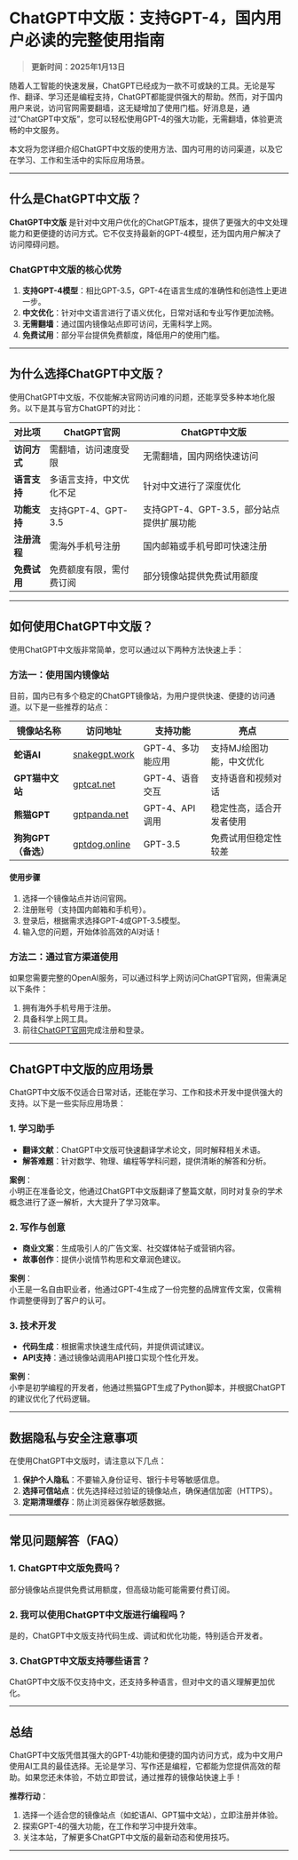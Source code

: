 # ChatGPT中文版：支持GPT-4，国内用户必读的完整使用指南

> **更新时间：2025年1月13日**

随着人工智能的快速发展，ChatGPT已经成为一款不可或缺的工具。无论是写作、翻译、学习还是编程支持，ChatGPT都能提供强大的帮助。然而，对于国内用户来说，访问官网需要翻墙，这无疑增加了使用门槛。好消息是，通过“ChatGPT中文版”，您可以轻松使用GPT-4的强大功能，无需翻墙，体验更流畅的中文服务。

本文将为您详细介绍ChatGPT中文版的使用方法、国内可用的访问渠道，以及它在学习、工作和生活中的实际应用场景。

---

## 什么是ChatGPT中文版？

**ChatGPT中文版** 是针对中文用户优化的ChatGPT版本，提供了更强大的中文处理能力和更便捷的访问方式。它不仅支持最新的GPT-4模型，还为国内用户解决了访问障碍问题。

### **ChatGPT中文版的核心优势**
1. **支持GPT-4模型**：相比GPT-3.5，GPT-4在语言生成的准确性和创造性上更进一步。
2. **中文优化**：针对中文语言进行了语义优化，日常对话和专业写作更加流畅。
3. **无需翻墙**：通过国内镜像站点即可访问，无需科学上网。
4. **免费试用**：部分平台提供免费额度，降低用户的使用门槛。

---

## 为什么选择ChatGPT中文版？

使用ChatGPT中文版，不仅能解决官网访问难的问题，还能享受多种本地化服务。以下是其与官方ChatGPT的对比：

| **对比项**       | **ChatGPT官网**                 | **ChatGPT中文版**               |
|------------------|--------------------------------|--------------------------------|
| **访问方式**     | 需翻墙，访问速度受限             | 无需翻墙，国内网络快速访问       |
| **语言支持**     | 多语言支持，中文优化不足         | 针对中文进行了深度优化          |
| **功能支持**     | 支持GPT-4、GPT-3.5             | 支持GPT-4、GPT-3.5，部分站点提供扩展功能 |
| **注册流程**     | 需海外手机号注册                 | 国内邮箱或手机号即可快速注册     |
| **免费试用**     | 免费额度有限，需付费订阅          | 部分镜像站提供免费试用额度       |

---

## 如何使用ChatGPT中文版？

使用ChatGPT中文版非常简单，您可以通过以下两种方法快速上手：

### **方法一：使用国内镜像站**
目前，国内已有多个稳定的ChatGPT镜像站，为用户提供快速、便捷的访问通道。以下是一些推荐的站点：

| **镜像站名称**     | **访问地址**                              | **支持功能**            | **亮点** |
| ------------------ | ----------------------------------------- | ----------------------- | -------- |
| **蛇语AI**         | [snakegpt.work](https://snakegpt.work)   | GPT-4、多功能应用       | 支持MJ绘图功能，中文优化 |
| **GPT猫中文站**     | [gptcat.net](https://gptcat.net)         | GPT-4、语音交互         | 支持语音和视频对话       |
| **熊猫GPT**         | [gptpanda.net](https://ai-panda.xyz/login?invite_code=34137c47)     | GPT-4、API调用          | 稳定性高，适合开发者使用 |
| **狗狗GPT（备选）** | [gptdog.online](https://gptdog.online)   | GPT-3.5                 | 免费试用但稳定性较差 |

#### **使用步骤**
1. 选择一个镜像站点并访问官网。
2. 注册账号（支持国内邮箱和手机号）。
3. 登录后，根据需求选择GPT-4或GPT-3.5模型。
4. 输入您的问题，开始体验高效的AI对话！

### **方法二：通过官方渠道使用**
如果您需要完整的OpenAI服务，可以通过科学上网访问ChatGPT官网，但需满足以下条件：
1. 拥有海外手机号用于注册。
2. 具备科学上网工具。
3. 前往[ChatGPT官网](https://chat.openai.com)完成注册和登录。

---

## ChatGPT中文版的应用场景

ChatGPT中文版不仅适合日常对话，还能在学习、工作和技术开发中提供强大的支持。以下是一些实际应用场景：

### **1. 学习助手**
- **翻译文献**：ChatGPT中文版可快速翻译学术论文，同时解释相关术语。
- **解答难题**：针对数学、物理、编程等学科问题，提供清晰的解答和分析。

**案例**：  
小明正在准备论文，他通过ChatGPT中文版翻译了整篇文献，同时对复杂的学术概念进行了逐一解析，大大提升了学习效率。

### **2. 写作与创意**
- **商业文案**：生成吸引人的广告文案、社交媒体帖子或营销内容。
- **故事创作**：提供小说情节构思和文章润色建议。

**案例**：  
小王是一名自由职业者，他通过GPT-4生成了一份完整的品牌宣传文案，仅需稍作调整便得到了客户的认可。

### **3. 技术开发**
- **代码生成**：根据需求快速生成代码，并提供调试建议。
- **API支持**：通过镜像站调用API接口实现个性化开发。

**案例**：  
小李是初学编程的开发者，他通过熊猫GPT生成了Python脚本，并根据ChatGPT的建议优化了代码逻辑。

---

## 数据隐私与安全注意事项

在使用ChatGPT中文版时，请注意以下几点：
1. **保护个人隐私**：不要输入身份证号、银行卡号等敏感信息。
2. **选择可信站点**：优先选择经过验证的镜像站点，确保通信加密（HTTPS）。
3. **定期清理缓存**：防止浏览器保存敏感数据。

---

## 常见问题解答（FAQ）

### **1. ChatGPT中文版免费吗？**
部分镜像站点提供免费试用额度，但高级功能可能需要付费订阅。

### **2. 我可以使用ChatGPT中文版进行编程吗？**
是的，ChatGPT中文版支持代码生成、调试和优化功能，特别适合开发者。

### **3. ChatGPT中文版支持哪些语言？**
ChatGPT中文版不仅支持中文，还支持多种语言，但对中文的语义理解更加优化。

---

## 总结

ChatGPT中文版凭借其强大的GPT-4功能和便捷的国内访问方式，成为中文用户使用AI工具的最佳选择。无论是学习、写作还是编程，它都能为您提供高效的帮助。如果您还未体验，不妨立即尝试，通过推荐的镜像站快速上手！

**推荐行动**：
1. 选择一个适合您的镜像站点（如蛇语AI、GPT猫中文站），立即注册并体验。
2. 探索GPT-4的强大功能，在工作和学习中提升效率。
3. 关注本站，了解更多ChatGPT中文版的最新动态和使用技巧。

---

